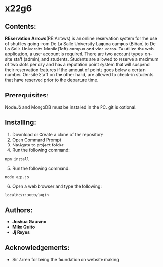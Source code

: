 # x22g6

## Contents:
**REservation Arrows**(RE:Arrows) is an online reservation system for the use of shuttles going from De La Salle University Laguna campus (Biñan) to De La Salle University-Manila(Taft) campus and vice versa. To utilize the web application, a user account is required.  There are two account types: on-site staff (admin), and students. Students are allowed to reserve a maximum of two slots per day and has a reputation point system that will suspend their reservation features if the amount of points goes below a certain number. On-site Staff on the other hand, are allowed to check-in students that have reserved prior to the departure time.

## Prerequisites: 
NodeJS and MongoDB must be installed in the PC. git is optional.

## Installing: 
1. Download or Create a clone of the repository
2. Open Command Prompt 
3. Navigate to project folder
4. Run the following command:
```
npm install
```
5. Run the following command:
```
node app.js
```
6. Open a web browser and type the following:
```
localhost:3000/login
```

## Authors:
* **Joshua Gaurano** 
* **Mike Quito**
* **Jj Reyes**


## Acknowledgements:
* Sir Arren for being the foundation on website making
